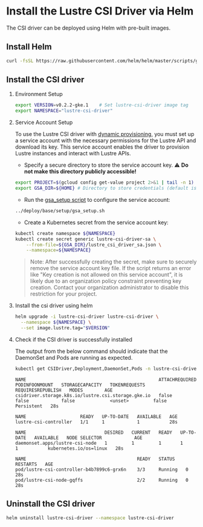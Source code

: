 <!--
Copyright 2025 Google LLC

Licensed under the Apache License, Version 2.0 (the "License");
you may not use this file except in compliance with the License.
You may obtain a copy of the License at

    https://www.apache.org/licenses/LICENSE-2.0

Unless required by applicable law or agreed to in writing, software
distributed under the License is distributed on an "AS IS" BASIS,
WITHOUT WARRANTIES OR CONDITIONS OF ANY KIND, either express or implied.
See the License for the specific language governing permissions and
limitations under the License.
-->

# Install the Lustre CSI Driver via Helm

The CSI driver can be deployed using Helm with pre-built images.

## Install Helm

```sh
curl -fsSL https://raw.githubusercontent.com/helm/helm/master/scripts/get-helm-3 | bash
```

## Install the CSI driver

1. Environment Setup

    ```sh
    export VERSION=v0.2.2-gke.1    # Set lustre-csi-driver image tag
    export NAMESPACE="lustre-csi-driver"
    ```

2. Service Account Setup

    To use the Lustre CSI driver with [dynamic provisioning](../docs/dynamic-prov-guide.md), you must set up a service account with the necessary permissions for the Lustre API and download its key. This service account enables the driver to provision Lustre instances and interact with Lustre APIs.

    - Specify a secure directory to store the service account key.
    ⚠️ **Do not make this directory publicly accessible!**

    ```sh
    export PROJECT=$(gcloud config get-value project 2>&1 | tail -n 1)
    export GSA_DIR=${HOME} # Directory to store credentials (default is home directory).
    ```

    - Run the [gsa_setup script](../deploy/base/setup/gsa_setup.sh) to configure the service account:

    ```sh
    ../deploy/base/setup/gsa_setup.sh
    ```

    - Create a Kubernetes secret from the service account key:

    ```sh
    kubectl create namespace ${NAMESPACE}
    kubectl create secret generic lustre-csi-driver-sa \
        --from-file=${GSA_DIR}/lustre_csi_driver_sa.json \
        --namespace=${NAMESPACE}
    ```

    > Note: After successfully creating the secret, make sure to securely remove the service account key file.
    > If the script returns an error like "Key creation is not allowed on this service account", it is likely due to an organization policy constraint preventing key creation. Contact your organization administrator to disable this restriction for your project.

3. Install the csi driver using helm

    ```sh
    helm upgrade -i lustre-csi-driver lustre-csi-driver \
      --namespace ${NAMESPACE} \
      --set image.lustre.tag="$VERSION"
    ```

4. Check if the CSI driver is successfully installed

    The output from the below command should indicate that the DaemonSet and Pods are running as expected.

    ```sh
    kubectl get CSIDriver,Deployment,DaemonSet,Pods -n lustre-csi-driver
    ```

    ```text
    NAME                                                 ATTACHREQUIRED   PODINFOONMOUNT   STORAGECAPACITY   TOKENREQUESTS   REQUIRESREPUBLISH   MODES        AGE
    csidriver.storage.k8s.io/lustre.csi.storage.gke.io   false            false            false             <unset>         false               Persistent   28s

    NAME                    READY   UP-TO-DATE   AVAILABLE   AGE
    lustre-csi-controller   1/1     1            1           28s

    NAME                             DESIRED   CURRENT   READY   UP-TO-DATE   AVAILABLE   NODE SELECTOR            AGE
    daemonset.apps/lustre-csi-node   1         1         1       1            1           kubernetes.io/os=linux   28s

    NAME                                         READY   STATUS    RESTARTS   AGE
    pod/lustre-csi-controller-b4b7899c6-grx6n    3/3     Running   0          28s
    pod/lustre-csi-node-gqffs                    2/2     Running   0          28s
    ```

## Uninstall the CSI driver

```sh
helm uninstall lustre-csi-driver --namespace lustre-csi-driver
```
